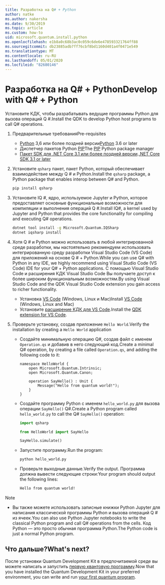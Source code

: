 ```yaml
---
title: Разработка на Q# + Python
author: natke
ms.author: nakersha
ms.date: 9/30/2019
ms.topic: article
ms.custom: how-to
uid: microsoft.quantum.install.python
ms.openlocfilehash: e1b8a0c68b3ac0c059c6de6e478593321764ff88
ms.sourcegitcommit: db23885adb7ff76cbf8bd1160d401a4f0471e549
ms.translationtype: MT
ms.contentlocale: ru-RU
ms.lasthandoff: 05/01/2020
ms.locfileid: "82680146"
---
```

# <a name="develop-with-q--python"></a><span data-ttu-id="1811f-102">Разработка на Q# + Python</span><span class="sxs-lookup"><span data-stu-id="1811f-102">Develop with Q# + Python</span></span>

<span data-ttu-id="1811f-103">Установите КДК, чтобы разрабатывать ведущие программы Python для вызова операций Q #.</span><span class="sxs-lookup"><span data-stu-id="1811f-103">Install the QDK to develop Python host programs to call Q# operations.</span></span>

1. <span data-ttu-id="1811f-104">Предварительные требования</span><span class="sxs-lookup"><span data-stu-id="1811f-104">Pre-requisites</span></span>

    - <span data-ttu-id="1811f-105">[Python](https://www.python.org/downloads/) 3,6 или более поздней версии</span><span class="sxs-lookup"><span data-stu-id="1811f-105">[Python](https://www.python.org/downloads/) 3.6 or later</span></span>
    - <span data-ttu-id="1811f-106">Диспетчер пакетов Python [PIP](https://pip.pypa.io/en/stable/installing)</span><span class="sxs-lookup"><span data-stu-id="1811f-106">The [PIP](https://pip.pypa.io/en/stable/installing) Python package manager</span></span>
    - <span data-ttu-id="1811f-107">[Пакет SDK для .NET Core 3.1 или более поздней версии](https://www.microsoft.com/net/download).</span><span class="sxs-lookup"><span data-stu-id="1811f-107">[.NET Core SDK 3.1 or later](https://www.microsoft.com/net/download)</span></span>


1. <span data-ttu-id="1811f-108">Установите `qsharp` пакет, пакет Python, который обеспечивает взаимодействие между Q # и Python.</span><span class="sxs-lookup"><span data-stu-id="1811f-108">Install the `qsharp` package, a Python package that enables interop between Q# and Python.</span></span>

    ```bash
    pip install qsharp
    ```

1. <span data-ttu-id="1811f-109">Установите IQ #, ядро, используемое Jupyter и Python, которое предоставляет основные функциональные возможности для компиляции и выполнения операций Q #.</span><span class="sxs-lookup"><span data-stu-id="1811f-109">Install IQ#, a kernel used by Jupyter and Python that provides the core functionality for compiling and executing Q# operations.</span></span>

    ```bash
    dotnet tool install -g Microsoft.Quantum.IQSharp
    dotnet iqsharp install
    ```
  
1. <span data-ttu-id="1811f-110">Хотя Q # и Python можно использовать в любой интегрированной среде разработки, мы настоятельно рекомендуем использовать интегрированную среду разработки Visual Studio Code (VS Code) для приложений на основе Q # + Python.</span><span class="sxs-lookup"><span data-stu-id="1811f-110">While you can use Q# with Python in any IDE, we highly recommend using Visual Studio Code (VS Code) IDE for your Q# + Python applications.</span></span> <span data-ttu-id="1811f-111">С помощью Visual Studio Code и расширения КДК Visual Studio Code Вы получаете доступ к более широким функциональным возможностям.</span><span class="sxs-lookup"><span data-stu-id="1811f-111">By using Visual Studio Code and the QDK Visual Studio Code extension you gain access to richer functionality.</span></span>

    - <span data-ttu-id="1811f-112">Установка [VS Code](https://code.visualstudio.com/download) (Windows, Linux и Mac)</span><span class="sxs-lookup"><span data-stu-id="1811f-112">Install [VS Code](https://code.visualstudio.com/download) (Windows, Linux and Mac)</span></span>
    - <span data-ttu-id="1811f-113">Установите [расширение КДК для VS Code](https://marketplace.visualstudio.com/items?itemName=quantum.quantum-devkit-vscode).</span><span class="sxs-lookup"><span data-stu-id="1811f-113">Install the [QDK extension for VS Code](https://marketplace.visualstudio.com/items?itemName=quantum.quantum-devkit-vscode).</span></span>

1. <span data-ttu-id="1811f-114">Проверьте установку, создав приложение `Hello World`.</span><span class="sxs-lookup"><span data-stu-id="1811f-114">Verify the installation by creating a `Hello World` application</span></span>

    - <span data-ttu-id="1811f-115">Создайте минимальную операцию Q#, создав файл с именем `Operation.qs` и добавив в него следующий код.</span><span class="sxs-lookup"><span data-stu-id="1811f-115">Create a minimal Q# operation, by creating a file called `Operation.qs`, and adding the following code to it:</span></span>

        ```qsharp
        namespace HelloWorld {
            open Microsoft.Quantum.Intrinsic;
            open Microsoft.Quantum.Canon;

            operation SayHello() : Unit {
                Message("Hello from quantum world!");
            }
        }
        ```

    - <span data-ttu-id="1811f-116">Создайте программу Python с именем `hello_world.py` для вызова операции `SayHello()` Q#.</span><span class="sxs-lookup"><span data-stu-id="1811f-116">Create a Python program called `hello_world.py` to call the Q# `SayHello()` operation:</span></span>

        ```python
        import qsharp

        from HelloWorld import SayHello

        SayHello.simulate()
        ```

    - <span data-ttu-id="1811f-117">Запустите программу.</span><span class="sxs-lookup"><span data-stu-id="1811f-117">Run the program:</span></span>

        ```bash
        python hello_world.py
        ```

    - <span data-ttu-id="1811f-118">Проверьте выходные данные.</span><span class="sxs-lookup"><span data-stu-id="1811f-118">Verify the output.</span></span> <span data-ttu-id="1811f-119">Программа должна вывести следующие строки:</span><span class="sxs-lookup"><span data-stu-id="1811f-119">Your program should output the following lines:</span></span>

        ```bash
        Hello from quantum world!
       ```


> [!NOTE]
> * <span data-ttu-id="1811f-120">Вы также можете использовать записные книжки Python Jupyter для написания классической программы Python и вызова операций Q # из ячеек.</span><span class="sxs-lookup"><span data-stu-id="1811f-120">You can also use Python Jupyter notebooks to write the classical Python program and call Q# operations from the cells.</span></span> <span data-ttu-id="1811f-121">Код Python — это просто обычная программа Python.</span><span class="sxs-lookup"><span data-stu-id="1811f-121">The Python code is just a normal Python program.</span></span>

## <a name="whats-next"></a><span data-ttu-id="1811f-122">Что дальше?</span><span class="sxs-lookup"><span data-stu-id="1811f-122">What's next?</span></span>

<span data-ttu-id="1811f-123">После установки Quantum Development Kit в предпочитаемой среде вы можете написать и запустить [первую квантовую программу](xref:microsoft.quantum.write-program).</span><span class="sxs-lookup"><span data-stu-id="1811f-123">Now that you have installed the Quantum Development Kit in your preferred environment, you can write and run [your first quantum program](xref:microsoft.quantum.write-program).</span></span>
